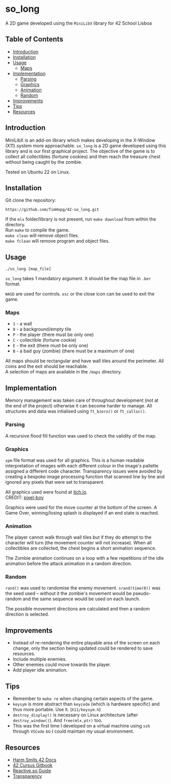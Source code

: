 # so_long

A 2D game developed using the `MiniLibX` library for 42 School Lisboa

## Table of Contents

- [Introduction](#introduction)
- [Installation](#installation)
- [Usage](#usage)
  - [Maps](#maps)
- [Implementation](#implementation)
  - [Parsing](#parsing)
  - [Graphics](#graphics)
  - [Animation](#animation)
  - [Random](#random)
- [Improvements](#improvements)
- [Tips](#tips)
- [Resources](#resources)

## Introduction

MiniLibX is an add-on library which makes developing in the X-Window (X11) system more approachable. `so_long` is a 2D game developed using this library and is our first graphical project. The objective of the game is to collect all collectibles (fortune cookies) and then reach the treasure chest without being caught by the zombie.

Tested on Ubuntu 22 on Linux.

## Installation

Git clone the repository:

```shell
https://github.com/TimHopg/42-so_long.git
```

If the `mlx` folder/library is not present, run `make download` from within the directory.  
Run `make` to compile the game.  
`make clean` will remove object files.  
`make fclean` will remove program and object files.  

## Usage

```shell
./so_long [map_file]
```

`so_long` takes 1 mandatory argument. It should be the map file in `.ber` format.

`WASD` are used for controls. `esc` or the close icon can be used to exit the game.

### Maps

- `1` - a wall
- `0` - a background/empty tile
- `P` - the player (there must be only one)
- `C` - collectible (fortune cookie)
- `E` - the exit (there must be only one)
- `B` - a bad guy (zombie) (there must be a maximum of one)

All maps should be rectangular and have wall tiles around the perimeter. All coins and the exit should be reachable.  
A selection of maps are available in the `/maps` directory.

## Implementation

Memory management was taken care of throughout development (not at the end of the project) otherwise it can become harder to manage. All structures and data was intialised using `ft_bzero()` or `ft_calloc()`.

### Parsing

A recursive flood fill function was used to check the validity of the map.

### Graphics

`xpm` file format was used for all graphics. This is a human readable interpretation of images with each different colour in the image's pallette assigned a different code character.
Transparency issues were avoided by creating a bespoke image processing function that scanned line by line and ignored any pixels that were set to transparent.

All graphics used were found at [itch.io](http://itch.io).  
CREDIT: [pixel-boy](https://pixel-boy.itch.io/ninja-adventure-asset-pack)

Graphics were used for the move counter at the bottom of the screen.
A Game Over, winning/losing splash is displayed if an end state is reached.

### Animation

The player cannot walk through wall tiles but if they do attempt to the character will turn (the movement counter will not increase). When all collectibles are collected, the chest begins a short animation sequence.

The Zombie animation continues on a loop with a few repetitions of the idle animation before the attack animation in a random direction.

### Random

`rand()` was used to randomise the enemy movement. `srand(time(0))` was the seed used – without it the zombie's movement would be pseudo-random and the same sequence would be used on each launch.

The possible movement directions are calculated and then a random direction is selected.

## Improvements

- Instead of re-rendering the entire playable area of the screen on each change, only the section being updated could be rendered to save resources.
- Include multiple enemies.
- Other enemies could move towards the player.
- Add player idle animation.

## Tips

- Remember to `make re` when changing certain aspects of the game.
- `keysym` is more abstract than `keycode` (which is hardware specific) and thus more portable. Use it. (`X11/keysym.h`)
- `destroy_display()` is necessary on Linux architecture (after `destroy_window()`). And `free(mlx.ptr)` too.
- This was the first time I developed on a virtual machine using `ssh` through `VSCode` so I could maintain my usual environment.

## Resources

- [Harm Smits 42 Docs](https://harm-smits.github.io/42docs/libs/minilibx/introduction.html)
- [42 Cursus Gitbook](https://42-cursus.gitbook.io/guide/rank-02/so_long/understand-so_long)
- [Reactive.so Guide](https://reactive.so/post/42-a-comprehensive-guide-to-so_long)
- [Transparency](https://pulgamecanica.herokuapp.com/posts/mlx-transparency)
